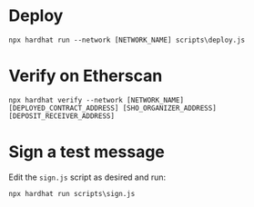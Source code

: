 # Deploy

`npx hardhat run --network [NETWORK_NAME] scripts\deploy.js`

# Verify on Etherscan

`npx hardhat verify --network [NETWORK_NAME] [DEPLOYED_CONTRACT_ADDRESS] [SHO_ORGANIZER_ADDRESS] [DEPOSIT_RECEIVER_ADDRESS]`

# Sign a test message

Edit the `sign.js` script as desired and run:

`npx hardhat run scripts\sign.js`